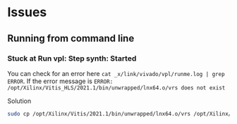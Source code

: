 # Issues

## Running from command line

### Stuck at **Run vpl: Step synth: Started**

You can check for an error here `cat _x/link/vivado/vpl/runme.log | grep ERROR`. If the error message is `ERROR: /opt/Xilinx/Vitis_HLS/2021.1/bin/unwrapped/lnx64.o/vrs does not exist`

Solution

```sh
sudo cp /opt/Xilinx/Vitis/2021.1/bin/unwrapped/lnx64.o/vrs /opt/Xilinx/Vitis_HLS/2021.1/bin/unwrapped/lnx64.o/vrs
```